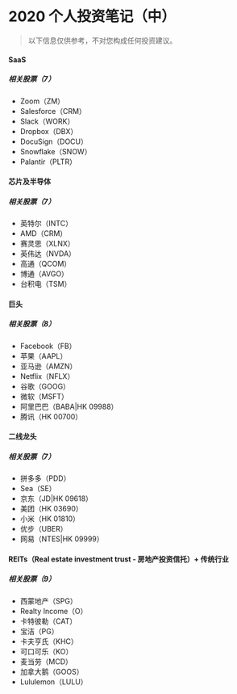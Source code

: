 # 2020 个人投资笔记（中）

> 以下信息仅供参考，不对您构成任何投资建议。

#### SaaS
##### 相关股票（7）
* Zoom（ZM）
* Salesforce（CRM）
* Slack（WORK）
* Dropbox（DBX）
* DocuSign（DOCU）
* Snowflake（SNOW）
* Palantir（PLTR）

#### 芯片及半导体
##### 相关股票（7）
* 英特尔（INTC）
* AMD（CRM）
* 赛灵思（XLNX）
* 英伟达（NVDA）
* 高通（QCOM）
* 博通（AVGO）
* 台积电（TSM）

#### 巨头
##### 相关股票（8）
* Facebook（FB）
* 苹果（AAPL）
* 亚马逊（AMZN）
* Netflix（NFLX）
* 谷歌（GOOG）
* 微软（MSFT）
* 阿里巴巴（BABA|HK 09988）
* 腾讯（HK 00700）

#### 二线龙头
##### 相关股票（7）
* 拼多多（PDD）
* Sea（SE）
* 京东（JD|HK 09618）
* 美团（HK 03690）
* 小米（HK 01810）
* 优步（UBER）
* 网易（NTES|HK 09999）

#### REITs（Real estate investment trust - 房地产投资信托）+ 传统行业
##### 相关股票（9）
* 西蒙地产（SPG）
* Realty Income（O）
* 卡特彼勒（CAT）
* 宝洁（PG）
* 卡夫亨氏（KHC）
* 可口可乐（KO）
* 麦当劳（MCD）
* 加拿大鹅（GOOS）
* Lululemon（LULU）